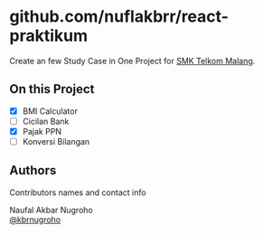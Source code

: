 # github.com/nuflakbrr/react-praktikum

Create an few Study Case in One Project for [SMK Telkom Malang](https://smktelkom-mlg.sch.id).

## On this Project

- [x] BMI Calculator
- [ ] Cicilan Bank
- [x] Pajak PPN
- [ ] Konversi Bilangan

## Authors

Contributors names and contact info

Naufal Akbar Nugroho  
[@kbrnugroho](https://instagram.com/kbrnugroho)
